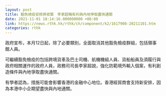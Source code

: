 ```yaml
---
layout: post
title: 豁免檢疫安排將收緊　李家超稱有利與內地爭取盡快通關
date: 2021-11-01 18:14:16.000000000 +08:00
link: https://news.rthk.hk/rthk/ch/component/k2/1617908-20211101.htm
categories: rthk
---
```


政府宣布，本月12日起，除了必要類別，全面取消其他豁免檢疫群組，包括領事館人員。

可繼續豁免檢疫的包括跨境貨車及巴士司機、航機機組人員、貨船船員及須履行與政府相關運作的政府人員，政務司司長李家超說，強化防範境外輸入個案，有利創造條件與內地爭取盡快通關。

有學者認為，措施可能會影響香港的金融中心地位。香港經貿商會支持新安排，因為本港中小企期望盡快與內地通關。
